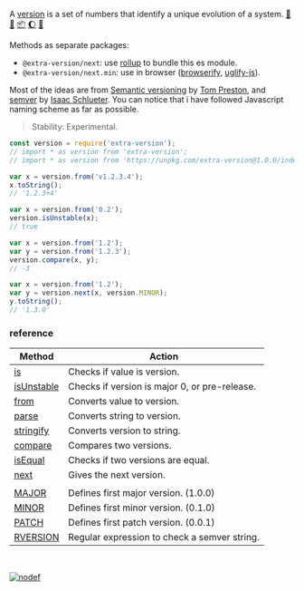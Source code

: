A [version] is a set of numbers that identify a unique evolution of a system. [:running:] [:vhs:] [:package:] [:moon:] [:ledger:]

Methods as separate packages:
- `@extra-version/next`: use [rollup] to bundle this es module.
- `@extra-version/next.min`: use in browser ([browserify], [uglify-js]).

Most of the ideas are from [Semantic versioning] by [Tom Preston], and
[semver] by [Isaac Schlueter]. You can notice that i have followed
Javascript naming scheme as far as possible.

> Stability: Experimental.

```javascript
const version = require('extra-version');
// import * as version from 'extra-version';
// import * as version from 'https://unpkg.com/extra-version@1.0.0/index.mjs'; (deno)

var x = version.from('v1.2.3.4');
x.toString();
// '1.2.3+4'

var x = version.from('0.2');
version.isUnstable(x);
// true

var x = version.from('1.2');
var y = version.from('1.2.3');
version.compare(x, y);
// -3

var x = version.from('1.2');
var y = version.next(x, version.MINOR);
y.toString();
// '1.3.0'
```

### reference

| Method                | Action
|-----------------------|-------
| [is]                  | Checks if value is version.
| [isUnstable]          | Checks if version is major 0, or pre-release.
| [from]                | Converts value to version.
| [parse]               | Converts string to version.
| [stringify]           | Converts version to string.
| [compare]             | Compares two versions. 
| [isEqual]             | Checks if two versions are equal.
| [next]                | Gives the next version.
|                       | 
| [MAJOR]               | Defines first major version. (1.0.0)
| [MINOR]               | Defines first minor version. (0.1.0)
| [PATCH]               | Defines first patch version. (0.0.1)
| [RVERSION]            | Regular expression to check a semver string.

<br>

[![nodef](https://merferry.glitch.me/card/extra-version.svg)](https://nodef.github.io)

[version]: https://semver.org
[browserify]: https://www.npmjs.com/package/browserify
[rollup]: https://www.npmjs.com/package/rollup
[uglify-js]: https://www.npmjs.com/package/uglify-js
[semver]: https://www.npmjs.com/package/semver
[Semantic versioning]: https://semver.org
[Isaac Schlueter]: https://izs.me
[Tom Preston]: https://tom.preston-werner.com
[:running:]: https://npm.runkit.com/extra-version
[:package:]: https://www.npmjs.com/package/extra-version
[:moon:]: https://www.npmjs.com/package/extra-version.min
[:ledger:]: https://unpkg.com/extra-version/
[rollup]: https://github.com/nodef/extra-version/wiki/rollup
[browserify]: https://github.com/nodef/extra-version/wiki/browserify
[uglify-js]: https://github.com/nodef/extra-version/wiki/uglify-js
[is]: https://github.com/nodef/extra-version/wiki/is
[isUnstable]: https://github.com/nodef/extra-version/wiki/isUnstable
[from]: https://github.com/nodef/extra-version/wiki/from
[parse]: https://github.com/nodef/extra-version/wiki/parse
[stringify]: https://github.com/nodef/extra-version/wiki/stringify
[compare]: https://github.com/nodef/extra-version/wiki/compare
[isEqual]: https://github.com/nodef/extra-version/wiki/isEqual
[next]: https://github.com/nodef/extra-version/wiki/next
[MAJOR]: https://github.com/nodef/extra-version/wiki/MAJOR
[MINOR]: https://github.com/nodef/extra-version/wiki/MINOR
[PATCH]: https://github.com/nodef/extra-version/wiki/PATCH
[RVERSION]: https://github.com/nodef/extra-version/wiki/RVERSION
[:vhs:]: https://asciinema.org/a/335555

